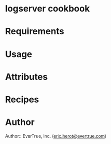 # logserver cookbook

# Requirements

# Usage

# Attributes

# Recipes

# Author

Author:: EverTrue, Inc. (<eric.herot@evertrue.com>)
